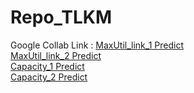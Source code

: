 # Repo_TLKM

Google Collab Link :
[MaxUtil_link_1 Predict](https://colab.research.google.com/drive/14Fg2vEXxHBJ_yuq48X7rcCjzQ7Sl65jV?usp=sharing)<br>
[MaxUtil_link_2 Predict](https://colab.research.google.com/drive/18SjFBuf-wtTnVIpU_yx9BRYRHYYC_nYt?usp=sharing)<br>
[Capacity_1 Predict](https://colab.research.google.com/drive/1iW-LFuKy8tFZ19eQ32EiwjaJ6Vb4UQRe?usp=sharing)<br>
[Capacity_2 Predict](https://colab.research.google.com/drive/1wYTVfxXxVihjNvJcgKhe3dQ8UJw9Hpqs?usp=sharing)<br>
